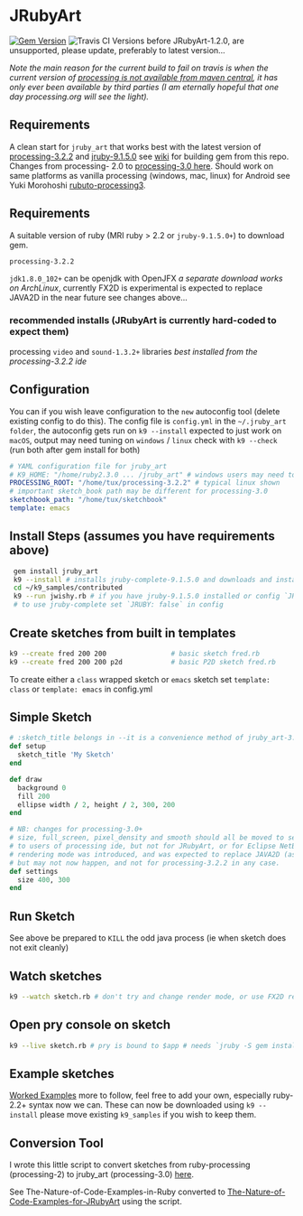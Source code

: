 
# JRubyArt
[![Gem Version](https://badge.fury.io/rb/jruby_art.svg)](http://badge.fury.io/rb/jruby_art)
![Travis CI](https://travis-ci.org/ruby-processing/JRubyArt.svg)
Versions before JRubyArt-1.2.0, are unsupported, please update, preferably to latest version...

_Note the main reason for the current build to fail on travis is when the current version of [processing is not available from maven central][testing], it has only ever been available by third parties (I am eternally hopeful that one day processing.org will see the light)._

## Requirements
A clean start for `jruby_art` that works best with the latest version of [processing-3.2.2](https://github.com/processing/processing/releases) and [jruby-9.1.5.0](http://jruby.org/download) see [wiki](https://github.com/ruby-processing/JRubyArt/wiki/Building-latest-gem) for building gem from this repo.  Changes from processing- 2.0 to [processing-3.0 here](https://github.com/processing/processing/wiki/Changes-in-3.0). Should work on same platforms as vanilla processing (windows, mac, linux) for Android see Yuki Morohoshi [rubuto-processing3][].
## Requirements
 
A suitable version of ruby (MRI ruby > 2.2 or `jruby-9.1.5.0+`) to download gem. 

`processing-3.2.2`

`jdk1.8.0_102+` can be openjdk with OpenJFX _a separate download works on ArchLinux_, currently FX2D is experimental is expected to replace JAVA2D in the near future see changes above...

### recommended installs (JRubyArt is currently hard-coded to expect them)

processing `video` and `sound-1.3.2+` libraries _best installed from the processing-3.2.2 ide_


## Configuration

You can if you wish leave configuration to the `new` autoconfig tool (delete existing config to do this). The config file is `config.yml` in the `~/.jruby_art folder`, the autoconfig gets run on `k9 --install` expected to just work on `macOS`, output may need tuning on `windows` / `linux` check with `k9 --check` (run both after gem install for both)

```yaml
# YAML configuration file for jruby_art
# K9_HOME: "/home/ruby2.3.0 ... /jruby_art" # windows users may need to set this
PROCESSING_ROOT: "/home/tux/processing-3.2.2" # typical linux shown
# important sketch_book path may be different for processing-3.0
sketchbook_path: "/home/tux/sketchbook" 
template: emacs
```

## Install Steps (assumes you have requirements above) 

```bash
 gem install jruby_art
 k9 --install # installs jruby-complete-9.1.5.0 and downloads and installs samples to ~/k9_samples
 cd ~/k9_samples/contributed
 k9 --run jwishy.rb # if you have jruby-9.1.5.0 installed or config `JRUBY: false`
 # to use jruby-complete set `JRUBY: false` in config
```
## Create sketches from built in templates
```bash
k9 --create fred 200 200                # basic sketch fred.rb
k9 --create fred 200 200 p2d            # basic P2D sketch fred.rb
```
To create either a `class` wrapped sketch or `emacs` sketch set `template: class` or `template: emacs` in config.yml

## Simple Sketch
```ruby
# :sketch_title belongs in --it is a convenience method of jruby_art-3.0+
def setup
  sketch_title 'My Sketch'
end

def draw
  background 0
  fill 200
  ellipse width / 2, height / 2, 300, 200
end

# NB: changes for processing-3.0+
# size, full_screen, pixel_density and smooth should all be moved to settings (this is hidden 
# to users of processing ide, but not for JRubyArt, or for Eclipse NetBeans users). The FX2D 
# rendering mode was introduced, and was expected to replace JAVA2D (as default rendering mode) 
# but may not now happen, and not for processing-3.2.2 in any case.
def settings
  size 400, 300
end
```
## Run Sketch
See above
be prepared to `KILL` the odd java process (ie when sketch does not exit cleanly)

## Watch sketches
```bash
k9 --watch sketch.rb # don't try and change render mode, or use FX2D render mode during watch yet
```
## Open pry console on sketch
```bash
k9 --live sketch.rb # pry is bound to $app # needs `jruby -S gem install pry`
```
## Example sketches

[Worked Examples](https://github.com/ruby-processing/JRubyArt-examples) more to follow, feel free to add your own, especially ruby-2.2+ syntax now we can. These can now be downloaded using `k9 --install` please move existing `k9_samples` if you wish to keep them.

## Conversion Tool

I wrote this little script to convert sketches from ruby-processing (processing-2) to jruby_art (processing-3.0) [here](https://gist.github.com/monkstone/1a658bdda4ea21c204c5).

See The-Nature-of-Code-Examples-in-Ruby converted to [The-Nature-of-Code-Examples-for-JRubyArt](https://github.com/ruby-processing/The-Nature-of-Code-for-JRubyArt) using the script.

[rubuto-processing3]:https://github.com/hoshi-sano/ruboto-processing3
[testing]:http://ruby-processing.github.io/testing/testing/
